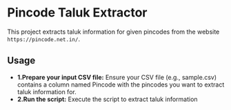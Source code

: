# Pincode Taluk Extractor

This project extracts taluk information for given pincodes from the website `https://pincode.net.in/`.

## Usage
 - **1.Prepare your input CSV file:** Ensure your CSV file (e.g., sample.csv) contains a column named Pincode with the pincodes you want to extract taluk information for.
 - **2.Run the script:** Execute the script to extract taluk information
